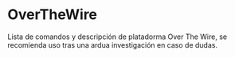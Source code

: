 # OverTheWire
Lista de comandos y descripción de platadorma Over The Wire, se recomienda uso tras una ardua investigación en caso de dudas.
